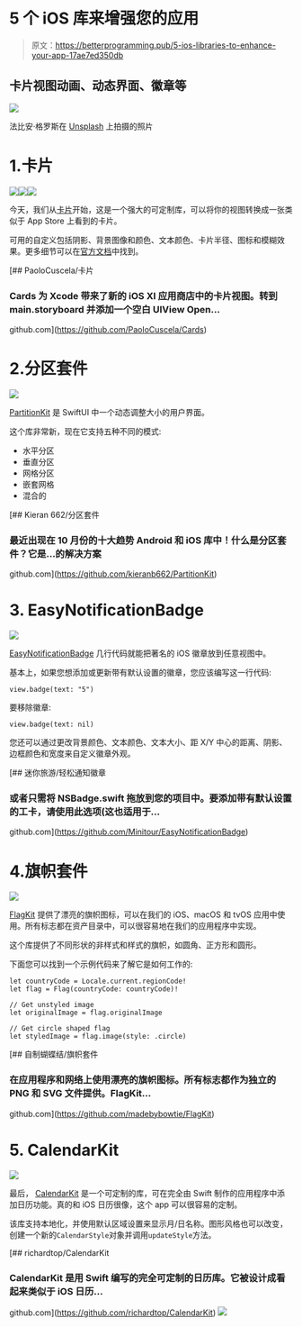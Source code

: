 # 5 个 iOS 库来增强您的应用

> 原文：<https://betterprogramming.pub/5-ios-libraries-to-enhance-your-app-17ae7ed350db>

## 卡片视图动画、动态界面、徽章等

![](img/94fc1f9bcb924a164355e3e2d0bbb594.png)

法比安·格罗斯在 [Unsplash](https://unsplash.com?utm_source=medium&utm_medium=referral) 上拍摄的照片

# 1.卡片

![](img/136c0c4e39f0d426727cb2bab3f8f1a2.png)![](img/c6012640791d4e40790551f7d8714a4d.png)![](img/8b7fadfcb22011903fac6f6ee531508c.png)

今天，我们从[卡片](https://github.com/PaoloCuscela/Cards)开始，这是一个强大的可定制库，可以将你的视图转换成一张类似于 App Store 上看到的卡片。

可用的自定义包括阴影、背景图像和颜色、文本颜色、卡片半径、图标和模糊效果。更多细节可以在[官方文档](http://AppStore)中找到。

[](https://github.com/PaoloCuscela/Cards) [## PaoloCuscela/卡片

### Cards 为 Xcode 带来了新的 iOS XI 应用商店中的卡片视图。转到 main.storyboard 并添加一个空白 UIView Open…

github.com](https://github.com/PaoloCuscela/Cards) 

# 2.**分区套件**

![](img/88bfba0726cad87de013d1e2308f7071.png)

[PartitionKit](https://github.com/kieranb662/PartitionKit) 是 SwiftUI 中一个动态调整大小的用户界面。

这个库非常新，现在它支持五种不同的模式:

*   水平分区
*   垂直分区
*   网格分区
*   嵌套网格
*   混合的

[](https://github.com/kieranb662/PartitionKit) [## Kieran 662/分区套件

### 最近出现在 10 月份的十大趋势 Android 和 iOS 库中！什么是分区套件？它是…的解决方案

github.com](https://github.com/kieranb662/PartitionKit) 

# 3. **EasyNotificationBadge**

![](img/05bd71f632be9feb07739d75f8190f2d.png)

[EasyNotificationBadge](https://github.com/Minitour/EasyNotificationBadge) 几行代码就能把著名的 iOS 徽章放到任意视图中。

基本上，如果您想添加或更新带有默认设置的徽章，您应该编写这一行代码:

```
view.badge(text: "5")
```

要移除徽章:

```
view.badge(text: nil)
```

您还可以通过更改背景颜色、文本颜色、文本大小、距 X/Y 中心的距离、阴影、边框颜色和宽度来自定义徽章外观。

[](https://github.com/Minitour/EasyNotificationBadge) [## 迷你旅游/轻松通知徽章

### 或者只需将 NSBadge.swift 拖放到您的项目中。要添加带有默认设置的工卡，请使用此选项(这也适用于…

github.com](https://github.com/Minitour/EasyNotificationBadge) 

# 4.旗帜套件

![](img/e122f17656def59ae5ae3e44a47fcb51.png)

[FlagKit](https://github.com/madebybowtie/FlagKit) 提供了漂亮的旗帜图标，可以在我们的 iOS、macOS 和 tvOS 应用中使用。所有标志都在资产目录中，可以很容易地在我们的应用程序中实现。

这个库提供了不同形状的非样式和样式的旗帜，如圆角、正方形和圆形。

下面您可以找到一个示例代码来了解它是如何工作的:

```
let countryCode = Locale.current.regionCode!
let flag = Flag(countryCode: countryCode)!

// Get unstyled image
let originalImage = flag.originalImage

// Get circle shaped flag
let styledImage = flag.image(style: .circle)
```

[](https://github.com/madebybowtie/FlagKit) [## 自制蝴蝶结/旗帜套件

### 在应用程序和网络上使用漂亮的旗帜图标。所有标志都作为独立的 PNG 和 SVG 文件提供。FlagKit…

github.com](https://github.com/madebybowtie/FlagKit) 

# 5. **CalendarKit**

![](img/80d74fe6fff1a598e10ef55c221481b4.png)

最后， [CalendarKit](https://github.com/richardtop/CalendarKit) 是一个可定制的库，可在完全由 Swift 制作的应用程序中添加日历功能。真的和 iOS 日历很像，这个 app 可以很容易的定制。

该库支持本地化，并使用默认区域设置来显示月/日名称。图形风格也可以改变，创建一个新的`CalendarStyle`对象并调用`updateStyle`方法。

[](https://github.com/richardtop/CalendarKit) [## richardtop/CalendarKit

### CalendarKit 是用 Swift 编写的完全可定制的日历库。它被设计成看起来类似于 iOS 日历…

github.com](https://github.com/richardtop/CalendarKit) [![](img/2a5f4681ef2bdba5652dc9b023b668a0.png)](https://www.buymeacoffee.com/nicolidomenico)